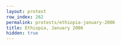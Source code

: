 ```yaml
---
layout: protest
row_index: 262
permalink: protests/ethiopia-january-2006
title: Ethiopia, January 2006
hidden: true
---
```


